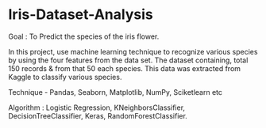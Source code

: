 # Iris-Dataset-Analysis
Goal : 
To Predict the species of the iris flower.

In this project, use machine learning technique to recognize various species by using the four features from the data set. The dataset containing, total 150 records & from that 50 each species. This data was extracted from Kaggle to classify various species.

Technique - Pandas, Seaborn, Matplotlib, NumPy, Sciketlearn etc

Algorithm : Logistic Regression, KNeighborsClassifier, DecisionTreeClassifier, Keras, RandomForestClassifier.
